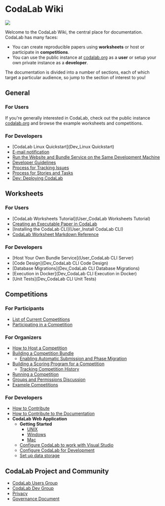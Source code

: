 # CodaLab Wiki

<a href="http://www.codalab.org"><img src="https://github.com/codalab/codalab/wiki/images/codalab-logo.png" /></a>

Welcome to the CodaLab Wiki, the central place for documentation.  CodaLab has many faces:

- You can create reproducible papers using **worksheets** or host or participate in **competitions**.
- You can use the public instance at [codalab.org](https://www.codalab.org) as
  a **user** or setup your own private instance as a **developer**.

The documentation is divided into a number of sections, each of which target a
particular audience, so jump to the section of interest to you!

## General

### For Users

If you're generally interested in CodaLab, check out the public instance
[codalab.org](https://www.codalab.org) and browse the example worksheets and
competitions.

### For Developers

* [CodaLab Linux Quickstart](Dev_Linux Quickstart)
* [E-mail notification](E-mail-notifications)
* [Run the Website and Bundle Service on the Same Development Machine](Dev_Run-web-site-and-bundle-service-on-the-same-development-machine)
* [Developer Guidelines](Dev_Developer-Guidelines)
* [Process for Tracking Issues](Dev_Issue-tracking)
* [Process for Stories and Tasks](Dev_Scenarios,-Stories-and-Tasks)
* [Dev: Deploying CodaLab](Dev_Deploying-CodaLab)

## Worksheets

### For Users

* [CodaLab Worksheets Tutorial](User_CodaLab Worksheets Tutorial)
* [Creating an Executable Paper in CodaLab](https://www.codalab.org/worksheets/0xe46995c96e9e44e38922efea2c431905/)
* [Installing the CodaLab CLI](User_Install CodaLab CLI)
* [CodaLab Worksheet Markdown Reference](User_Worksheet-Markdown)

### For Developers

* [Host Your Own Bundle Service](User_CodaLab CLI Server)
* [Code Design](Dev_CodaLab CLI Code Design)
* [Database Migrations](Dev_CodaLab CLI Database Migrations)
* [Execution in Docker](Dev_CodaLab CLI Execution in Docker)
* [Unit Tests](Dev_CodaLab CLI Unit Tests)

## Competitions

### For Participants

* [List of Current Competitions](https://www.codalab.org/competitions)
* [Participating in a Competition](User_Participating-in-a-Competition)

### For Organizers

* [How to Host a Competition](User_Competition-Roadmap)
* [Building a Competition Bundle](User_Building-a-Competition-Bundle)
    * [Enabling Automatic Submission and Phase Migration](User_Enable-Auto-Submit-Phase-Migration)
* [Building a Scoring Program for a Competition](User_Building-a-Scoring-Program-for-a-Competition)
    * [Tracking Competition History](User_Tracking-Competition-History)
* [Running a Competition](User_Running-a-Competition)
* [Groups and Permissions Discussion](Dev_Groups-and-permissions-discussion)
* [Example Competitions](https://github.com/codalab/competition-examples)

### For Developers

* [How to Contribute](Dev_How-to-Contribute)
* [How to Contribute to the Documentation](Project_About_Documentation)
* **CodaLab Web Application**
    * **Getting Started**
        * [UNIX](Dev_Getting-Started-on-UNIX-based-Systems)
        * [Windows](Dev_Getting-Started-on-Windows)
        * [Mac](Dev_Getting-Started-on-Mac)
    * [Configure CodaLab to work with Visual Studio](Dev_Configure-CodaLab-Visual-Studio)
    * [Configure CodaLab for Development](Dev_Configure-Codalab-For-Development)
    * [Set up data storage](Dev_Set-up-data-storage)

## CodaLab Project and Community

* [CodaLab Users Group](https://groups.google.com/forum/#!forum/codalab-users)
* [CodaLab Dev Group](https://groups.google.com/forum/#!forum/codalabdev)
* [Privacy](Privacy)
* [Governance Document](https://github.com/codalab/codalab/blob/master/docs/Community-Governance.md)
